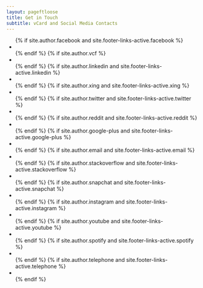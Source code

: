 ```yaml
---
layout: pageftloose
title: Get in Touch
subtitle: vCard and Social Media Contacts
---
```


<div class="row">
<div class="col-lg-8 col-lg-offset-2 col-md-10 col-md-offset-1">
<ul class="list-inline text-center footer-links">
  {% if site.author.facebook and site.footer-links-active.facebook %}
  <li>
    <a href="https://www.facebook.com/{{ site.author.facebook }}" title="Facebook">
      <span class="fa-stack fa-lg">
	<i class="fa fa-circle fa-stack-2x"></i>
	<i class="fa fa-facebook fa-stack-1x fa-inverse"></i>
      </span>
    </a>
  </li>
  {% endif %}
<!--
  {% if site.author.github and site.footer-links-active.github %}
  <li>
    <a href="https://github.com/{{ site.author.github }}" title="GitHub">
      <span class="fa-stack fa-lg">
	<i class="fa fa-circle fa-stack-2x"></i>
	<i class="fa fa-github fa-stack-1x fa-inverse"></i>
      </span>
    </a>
  </li>
  {% endif %}
-->
  {% if site.author.vcf %}
  <li>
    <a href="{{ site.author.vcf }}" title="vcard">
      <span class="fa-stack fa-lg">
	<i class="fa fa-square fa-stack-2x"></i>
	<i class="fa fa-address-card fa-stack-1x fa-inverse"></i>
      </span>
    </a>
  </li>
  {% endif %}
  {% if site.author.linkedin and site.footer-links-active.linkedin %}
  <li>
    <a href="https://linkedin.com/in/{{ site.author.linkedin }}" title="LinkedIn">
      <span class="fa-stack fa-lg">
	<i class="fa fa-circle fa-stack-2x"></i>
	<i class="fa fa-linkedin fa-stack-1x fa-inverse"></i>
      </span>
    </a>
  </li>
  {% endif %}
  {% if site.author.xing and site.footer-links-active.xing %}
  <li>
    <a href="https://www.xing.com/profile/{{ site.author.xing }}" title="Xing">
      <span class="fa-stack fa-lg">
	<i class="fa fa-circle fa-stack-2x"></i>
	<i class="fa fa-xing fa-stack-1x fa-inverse"></i>
      </span>
    </a>
  </li>
  {% endif %}
  {% if site.author.twitter and site.footer-links-active.twitter %}
  <li>
    <a href="https://twitter.com/{{ site.author.twitter }}" title="Twitter">
      <span class="fa-stack fa-lg">
	<i class="fa fa-circle fa-stack-2x"></i>
	<i class="fa fa-twitter fa-stack-1x fa-inverse"></i>
      </span>
    </a>
  </li>
  {% endif %}
  {% if site.author.reddit and site.footer-links-active.reddit %}
  <li>
    <a href="https://reddit.com/u/{{ site.author.reddit }}" title="Reddit">
      <span class="fa-stack fa-lg">
	<i class="fa fa-circle fa-stack-2x"></i>
	<i class="fa fa-reddit fa-stack-1x fa-inverse"></i>
      </span>
    </a>
  </li>
  {% endif %}
{% if site.author.google-plus and site.footer-links-active.google-plus %}
  <li>
    <a href="https://plus.google.com/{{ site.author.google-plus }}" title="Google+">
      <span class="fa-stack fa-lg">
	<i class="fa fa-circle fa-stack-2x"></i>
	<i class="fa fa-google-plus fa-stack-1x fa-inverse"></i>
      </span>
    </a>
  </li>
  {% endif %}
  {% if site.author.email and site.footer-links-active.email %}
  <li>
    <a href="mailto:{{ site.author.email }}" title="Email me">
      <span class="fa-stack fa-lg">
	<i class="fa fa-circle fa-stack-2x"></i>
	<i class="fa fa-envelope fa-stack-1x fa-inverse"></i>
      </span>
    </a>
  </li>
  {% endif %}
  {% if site.author.stackoverflow and site.footer-links-active.stackoverflow %}
  <li>
    <a href="https://stackoverflow.com/users/{{ site.author.stackoverflow }}" title="StackOverflow">
      <span class="fa-stack fa-lg">
	<i class="fa fa-circle fa-stack-2x"></i>
	<i class="fa fa-stack-overflow fa-stack-1x fa-inverse"></i>
      </span>
    </a>
  </li>
  {% endif %}
{% if site.author.snapchat and site.footer-links-active.snapchat %}
  <li>
    <a href="https://www.snapchat.com/add/{{ site.author.snapchat }}" title="Snapchat">
      <span class="fa-stack fa-lg">
	<i class="fa fa-circle fa-stack-2x"></i>
	<i class="fa fa-snapchat-ghost fa-stack-1x fa-inverse"></i>
      </span>
    </a>
  </li>
  {% endif %}
{% if site.author.instagram and site.footer-links-active.instagram %}
  <li>
    <a href="https://www.instagram.com/{{ site.author.instagram }}" title="Instagram">
      <span class="fa-stack fa-lg">
	<i class="fa fa-circle fa-stack-2x"></i>
	<i class="fa fa-instagram fa-stack-1x fa-inverse"></i>
      </span>
    </a>
  </li>
  {% endif %}
{% if site.author.youtube and site.footer-links-active.youtube %}
  <li>
    <a href="https://www.youtube.com/{{ site.author.youtube }}" title="YouTube">
      <span class="fa-stack fa-lg">
	<i class="fa fa-circle fa-stack-2x"></i>
	<i class="fa fa-youtube fa-stack-1x fa-inverse"></i>
      </span>
    </a>
  </li>
  {% endif %}
{% if site.author.spotify and site.footer-links-active.spotify %}
  <li>
    <a href="https://open.spotify.com/user/{{ site.author.spotify }}" title="Spotify">
      <span class="fa-stack fa-lg">
	<i class="fa fa-circle fa-stack-2x"></i>
	<i class="fa fa-spotify fa-stack-1x fa-inverse"></i>
      </span>
    </a>
  </li>
{% endif %}
{% if site.author.telephone and site.footer-links-active.telephone %}
  <li>
    <a href="tel:{{ site.author.telephone }}" title="Phone">
      <span class="fa-stack fa-lg">
	<i class="fa fa-circle fa-stack-2x"></i>
	<i class="fa fa-phone fa-stack-1x fa-inverse"></i>
      </span>
    </a>
  </li>
{% endif %}


<!--
{% if site.footer-links-active.rss %}
  <li>
		<a href="{{ '/feed.xml' | prepend: site.baseurl }}" title="RSS">
		  <span class="fa-stack fa-lg">
			<i class="fa fa-circle fa-stack-2x"></i>
			<i class="fa fa-rss fa-stack-1x fa-inverse"></i>
		  </span>
		</a>
	  </li>
  {% endif %}
-->
</ul>
</div>
</div>
